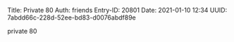 Title: Private 80
Auth: friends
Entry-ID: 20801
Date: 2021-01-10 12:34
UUID: 7abdd66c-228d-52ee-bd83-d0076abdf89e

private 80
